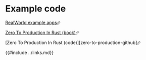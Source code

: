 # Example code

[RealWorld example apps][realworld-example-apps]⮳

[Zero To Production In Rust (book)][zero-to-production-book]⮳

[Zero To Production In Rust (code)][zero-to-production-github]⮳

[realworld-example-apps]: https://github.com/gothinkster/realworld
[zero-to-production-book]: https://www.lpalmieri.com/posts/2020-05-24-zero-to-production-0-foreword/
{{#include ../links.md}}
